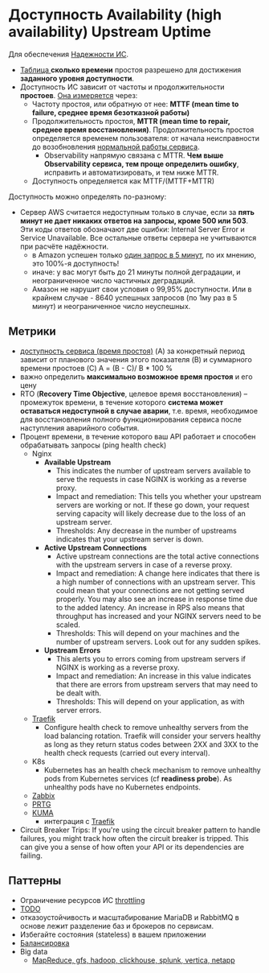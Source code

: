 # Доступность Availability (high availability) Upstream Uptime

Для обеспечения [Надежности ИС](../../devops/sre.md).

- [Таблица ](https://sre.google/sre-book/availability-table/) __сколько времени__ простоя разрешено для достижения __заданного уровня доступности__.
- Доступность ИС зависит от частоты и продолжительности __простоев__. [Она измеряется](https://habr.com/ru/companies/itsumma/articles/435662/) через:
  - Частоту простоя, или обратную от нее: __MTTF (mean time to failure, среднее время безотказной работы)__
  - Продолжительность простоя, __MTTR (mean time to repair, среднее время восстановления)__. Продолжительность простоя определяется временем пользователя: от начала неисправности до возобновления [нормальной работы сервиса](https://habr.com/ru/companies/slurm/articles/525176/).
    - Observability напрямую связана с MTTR. __Чем выше Observability сервиса, тем проще определить ошибку__, исправить и автоматизировать, и тем ниже MTTR.
  - Доступность определяется как MTTF/(MTTF+MTTR)

Доступность можно определять по-разному:

- Сервер AWS считается недоступным только в случае, если за __пять минут не дает никаких ответов на запросы, кроме 500 или 503__. Эти коды ответов обозначают две ошибки: Internal Server Error и Service Unavailable. Все остальные ответы сервера не учитываются при расчёте надёжности.
  - в Amazon успешен только [один запрос в 5 минут](https://habr.com/ru/companies/avito/articles/742960/), по их мнению, это 100%-я доступность!
  - иначе: у вас могут быть до 21 минуты полной деградации, и неограниченное число частичных деградаций.
  - Амазон не нарушит свои условия о 99,95% доступности. Или в крайнем случае - 8640 успешных запросов (по 1му раз в 5 минут) и неограниченное число неуспешных.

## Метрики

- [доступность сервиса (время простоя)](https://bigdataschool.ru/blog/sre-indicators-devops-itil.html) (A) за конкретный период зависит от планового значения этого показателя (B) и суммарного времени простоев (C)  A = (B - C)/ B * 100 %
- важно определить __максимально возможное время простоя__ и его цену
- RTO (__Recovery Time Objective__, целевое время восстановления) – промежуток времени, в течение которого __система может оставаться недоступной в случае аварии__, т.е. время, необходимое для восстановления полного функционирования сервиса после наступления аварийного события.
- Процент времени, в течение которого ваш API работает и способен обрабатывать запросы (ping health check)
  - Nginx
    - __Available Upstream__
      - This indicates the number of upstream servers available to serve the requests in case NGINX is working as a reverse proxy.
      - Impact and remediation: This tells you whether your upstream servers are working or not. If these go down, your request serving capacity will likely decrease due to the loss of an upstream server.
      - Thresholds: Any decrease in the number of upstreams indicates that your upstream server is down.
    - __Active Upstream Connections__ 
      - Active upstream connections are the total active connections with the upstream servers in case of a reverse proxy. 
      - Impact and remediation: A change here indicates that there is a high number of connections with an upstream server. This could mean that your connections are not getting served properly. You may also see an increase in response time due to the added latency. An increase in RPS also means that throughput has increased and your NGINX servers need to be scaled. 
      - Thresholds: This will depend on your machines and the number of upstream servers. Look out for any sudden spikes.
    - __Upstream Errors__
      - This alerts you to errors coming from upstream servers if NGINX is working as a reverse proxy. 
      - Impact and remediation: An increase in this value indicates that there are errors from upstream servers that may need to be dealt with. 
      - Thresholds: This will depend on your application, as with server errors.
  - [Traefik](../../technology/middleware/api.gateway/gw.traefik.md)  
    - Configure health check to remove unhealthy servers from the load balancing rotation. Traefik will consider your servers healthy as long as they return status codes between 2XX and 3XX to the health check requests (carried out every interval).
  - K8s
    - Kubernetes has an health check mechanism to remove unhealthy pods from Kubernetes services (cf __readiness probe__). As unhealthy pods have no Kubernetes endpoints.
  - [Zabbix](https://www.zabbix.com/documentation/current/en/manual/web_interface/frontend_sections/reports/availability)
  - [PRTG](https://www.paessler.com/server-uptime)
  - [KUMA](https://github.com/louislam/uptime-kuma)
    - интеграция с [Traefik](https://www.paulsblog.dev/use-docker-uptime-kuma-and-traefik-to-monitor-your-website/)
- Circuit Breaker Trips: If you're using the circuit breaker pattern to handle failures, you might track how often the circuit breaker is tripped. This can give you a sense of how often your API or its dependencies are failing.

## Паттерны

- Ограничение ресурсов ИС [throttling](https://docs.microsoft.com/ru-ru/azure/architecture/patterns/throttling)
- [TODO](https://photos.app.goo.gl/VaUseEzeFcvSJj6U9)
- отказоустойчивость и масштабирование MariaDB и RabbitMQ в основе лежит разделение баз и брокеров по сервисам.
- Избегайте состояния (stateless) в вашем приложении
- [Балансировка](../pattern/deployment/load.balancing.md)
- Big data
  - [MapReduce, gfs, hadoop, clickhouse, splunk, vertica, netapp](http://habrahabr.ru/post/272041/)

